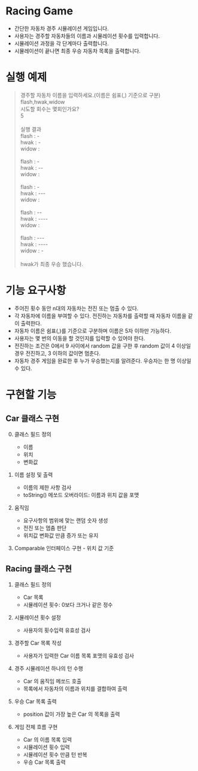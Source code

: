 # Racing Game

  - 간단한 자동차 경주 시뮬레이션 게임입니다.
  - 사용자는 경주할 자동차들의 이름과 시뮬레이션 횟수를 입력합니다.
  - 시뮬레이션 과정을 각 단계마다 출력합니다.
  - 시뮬레이션이 끝나면 최종 우승 자동차 목록을 출력합니다.


# 실행 예제
  > 경주할 자동차 이름을 입력하세요.(이름은 쉼표(,) 기준으로 구분)<br>
  > flash,hwak,widow<br>
  > 시도할 회수는 몇회인가요?<br>
  > 5<br>
  > <br>
  > 실행 결과<br>
  > flash : -<br>
  > hwak : -<br>
  > widow : <br>
  > <br>
  > flash : -<br>
  > hwak : --<br>
  > widow : <br>
  > <br>
  > flash : -<br>
  > hwak : ---<br>
  > widow : <br>
  > <br>
  > flash : --<br>
  > hwak : ----<br>
  > widow : <br>
  > <br>
  > flash : ---<br>
  > hwak : ----<br>
  > widow : -<br>
  > <br>
  > hwak가 최종 우승 했습니다.<br>


# 기능 요구사항

  - 주어진 횟수 동안 n대의 자동차는 전진 또는 멈출 수 있다.
  - 각 자동차에 이름을 부여할 수 있다. 전진하는 자동차를 출력할 때 자동차 이름을 같이 출력한다.
  - 자동차 이름은 쉼표(,)를 기준으로 구분하며 이름은 5자 이하만 가능하다.
  - 사용자는 몇 번의 이동을 할 것인지를 입력할 수 있어야 한다.
  - 전진하는 조건은 0에서 9 사이에서 random 값을 구한 후 random 값이 4 이상일 경우 전진하고, 3 이하의 값이면 멈춘다. 
  - 자동차 경주 게임을 완료한 후 누가 우승했는지를 알려준다. 우승자는 한 명 이상일 수 있다.



# 구현할 기능


  ## Car 클래스 구현

   0. 클래스 필드 정의
       - 이름
       - 위치
       - 변화값

   1. 이름 설정 및 출력
       - 이름의 제한 사항 검사
       - toString() 메쏘드 오버라이드: 이름과 위치 값을 포맷

   2. 움직임
       - 요구사항의 범위에 맞는 랜덤 숫자 생성
       - 전진 또는 멈춤 판단
       - 위치값 변화값 만큼 증가 또는 유지

   3. Comparable 인터페이스 구현
     - 위치 값 기준



  ## Racing 클래스 구현

   1. 클래스 필드 정의
       - Car 목록
       - 시뮬레이션 횟수: 0보다 크거나 같은 정수

   2. 시뮬레이션 횟수 설정
       - 사용자의 횟수입력 유효성 검사

   3. 경주할 Car 목록 작성
       - 사용자가 입력한 Car 이름 목록 포맷의 유효성 검사

   4. 경주 시뮬레이션 하나의 턴 수행
       - Car 의 움직임 메쏘드 호출
       - 목록에서 자동차의 이름과 위치를 결합하여 출력

   5. 우승 Car 목록 출력
       - position 값이 가장 높은 Car 의 목록을 출력

   6. 게임 전체 흐름 구현
       - Car 의 이름 목록 입력
       - 시뮬레이션 휫수 입력
       - 시뮬레이션 횟수 만큼 턴 반복
       - 우승 Car 목록 출력
